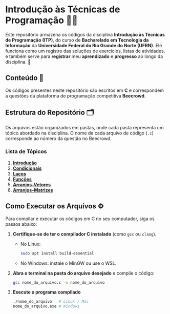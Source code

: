 # Introdução às Técnicas de Programação 🧑‍💻

Este repositório armazena os códigos da disciplina **Introdução às Técnicas de Programação (ITP)**, do curso de **Bacharelado em Tecnologia da Informação** da **Universidade Federal do Rio Grande do Norte (UFRN)**. Ele funciona como um registro das soluções de exercícios, listas de atividades, e também serve para **registrar** meu **aprendizado** e **progresso** ao longo da disciplina. 📝

## Conteúdo 📂
Os códigos presentes neste repositório são escritos em **C** e correspondem a questões da plataforma de programação competitiva **Beecrowd**.

## Estrutura do Repositório 🗂️
Os arquivos estão organizados em pastas, onde cada pasta representa um tópico abordado na disciplina. O nome de cada arquivo de código (`.c`) corresponde ao número da questão no Beecrowd.

### Lista de Tópicos
01. [**Introdução**](https://github.com/manoelcn/itp/tree/main/Introducao)
02. [**Condicionais**  ](https://github.com/manoelcn/itp/tree/main/Condicionais)
03. [**Laços**  ](https://github.com/manoelcn/itp/tree/main/Lacos)
04. [**Funções**  ](https://github.com/manoelcn/itp/tree/main/Funcoes)
05. [**Arranjos-Vetores**](https://github.com/manoelcn/itp/tree/main/Arranjos-Vetores)
05. [**Arranjos-Matrizes**](https://github.com/manoelcn/itp/tree/main/Arranjos-Matrizes)

## Como Executar os Arquivos ⚙️
Para compilar e executar os códigos em C no seu computador, siga os passos abaixo:

1. **Certifique-se de ter o compilador C instalado** (como `gcc` ou `clang`).  
   - No Linux:  
     ```bash
     sudo apt install build-essential
     ```
   - No Windows: instale o MinGW ou use o WSL.  

2. **Abra o terminal na pasta do arquivo desejado** e compile o código:  
   ```bash
   gcc nome_do_arquivo.c -o nome_do_arquivo
   ```

3. **Execute o programa compilado**
    ```bash
    ./nome_do_arquivo   # Linux / Mac
    nome_do_arquivo.exe # Windows
    ```
